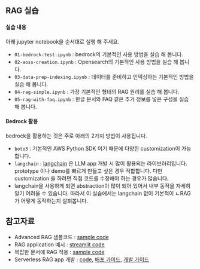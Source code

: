 

## RAG 실습

#### 실습 내용

아래 jupyter notebook을 순서대로 실행 해 주세요.

- `01-bedrock-test.ipynb` : bedrock의 기본적인 사용 방법을 실습 해 봅니다.
- `02-aoss-creation.ipynb` : Opensearch의 기본적인 사용 방법을 실습 해 봅니다.
- `03-data-prep-indexing.ipynb` : 데이터를 준비하고 인덱싱하는 기본적인 방법을 실습 해 봅니다.
- `04-rag-simple.ipynb` : 가장 기본적인 형태의 RAG 원리를 실습 해 봅니다.
- `05-rag-with-faq.ipynb` : 한글 문서와 FAQ 같은 추가 정보를 넣은 구성을 실습 해 봅니다.


#### Bedrock 활용 

bedrock을 활용하는 것은 주로 아래의 2가지 방법이 사용됩니다.
- `boto3` : 기본적인 AWS Python SDK 이기 때문에 다양한 customization이 가능합니다.
- `langchain` : [langchain](https://www.langchain.com/) 은 LLM app 개발 시 많이 활용되는 라이브러리입니다. prototype 이나 demo를 빠르게 만들고 싶은 경우 적합합니다. 다만 customization 을 하려면 직접 코드를 수정해야 하는 경우가 많습니다.
- langchain을 사용하게 되면 abstraction이 많이 되어 있어서 내부 동작을 자세히 알기 어려울 수 있습니다. 따라서 이 실습에서는 langchain 없이 기본적이 ㄴRAG가 어떻게 동작하는지 살펴봅니다.



## 참고자료

- Advanced RAG 샘플코드 : [sample code](https://github.com/aws-samples/aws-ai-ml-workshop-kr/tree/master/genai/aws-gen-ai-kr/20_applications/02_qa_chatbot)
- RAG application 예시 : [streamlit code](https://github.com/aws-samples/aws-ai-ml-workshop-kr/tree/master/genai/aws-gen-ai-kr/20_applications/02_qa_chatbot/04_web_ui)
- 복잡한 문서에 RAG 적용 : [sample code](https://github.com/aws-samples/aws-ai-ml-workshop-kr/blob/master/genai/aws-gen-ai-kr/20_applications/02_qa_chatbot/10_hands_on_lab/02_rag_over_complex_pdf/01_rag_over_complex_doc.ipynb)
- Serverless RAG app 개발 : [code](https://github.com/sungeuns/ultimate-rag), [배포 가이드](https://sungeuns.github.io/ultimate-rag/guide/deploy.html), [개발 가이드](https://sungeuns.github.io/ultimate-rag/guide/guide-ko.html)